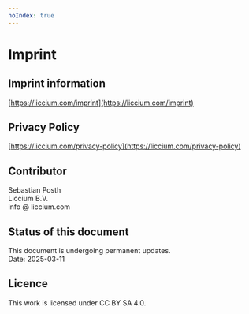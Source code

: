 ```yaml
---
noIndex: true
---
```


# Imprint

## Imprint information <a href="#imprint-information" id="imprint-information"></a>

[https://liccium.com/imprint](https://liccium.com/imprint)

## Privacy Policy

[https://liccium.com/privacy-policy](https://liccium.com/privacy-policy)

## Contributor

Sebastian Posth\
Liccium B.V.\
info @ liccium.com

## Status of this document

This document is undergoing permanent updates.\
Date: 2025-03-11

## Licence

This work is licensed under CC BY SA 4.0.

